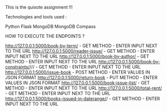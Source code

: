 This is the quixote assignment !!!


Technologies and tools used :

Python 
Flask
MongoDB
MongoDB Compass 



HOW TO EXECUTE THE ENDPOINTS ?

http://127.0.0.1:5000/book-by-term/<term> - GET METHOD - ENTER INPUT NEXT TO THE URL
http://127.0.0.1:5000/reader-issue/<lender> - GET METHOD - ENTER INPUT NEXT TO THE URL
http://127.0.0.1:5000/book-by-author/<authorname> - GET METHOD - ENTER INPUT NEXT TO THE URL
http://127.0.0.1:5000/book-by-constraints/<term>/<category>/<low>/<high> - GET METHOD - ENTER INPUT NEXT TO THE URL
http://127.0.0.1:5000/issue-book - POST METHOD - ENTER VALUES IN JSON FORMAT 
http://127.0.0.1:5000/return-book - PUT METHOD - ENTER VALUES IN JSON FORMAT
http://127.0.0.1:5000/book-issue-list/<bookname> - GET METHOD - ENTER INPUT NEXT TO THE URL
http://127.0.0.1:5000/total-rent/<bookname> - GET METHOD - ENTER INPUT NEXT TO THE URL
http://127.0.0.1:5000/books-issued-in-daterange/<ldate>/<hdate> - GET METHOD - ENTER INPUT NEXT TO THE URL